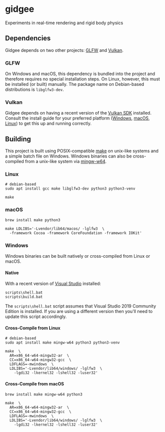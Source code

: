 # gidgee
Experiments in real-time rendering and rigid body physics


## Dependencies
Gidgee depends on two other projects: [GLFW](https://www.glfw.org/) and [Vulkan](https://www.khronos.org/vulkan/).

### GLFW
On Windows and macOS, this dependency is bundled into the project and therefore requires no special installation steps.
On Linux, however, this must be installed (or built) manually.
The package name on Debian-based distributions is `libglfw3-dev`.

### Vulkan
Gidgee depends on having a recent version of the [Vulkan SDK](https://vulkan.lunarg.com/sdk/home) installed.
Consult the install guide for your preferred platform ([Windows](https://vulkan.lunarg.com/doc/sdk/latest/windows/getting_started.html), [macOS](https://vulkan.lunarg.com/doc/sdk/latest/mac/getting_started.html), [Linux](https://vulkan.lunarg.com/doc/sdk/latest/linux/getting_started.html)) to get this up and running correctly.

## Building
This project is built using POSIX-compatible [make](https://pubs.opengroup.org/onlinepubs/009695399/utilities/make.html) on unix-like systems and a simple batch file on Windows.
Windows binaries can also be cross-compiled from a unix-like system via [mingw-w64](http://mingw-w64.org/doku.php).

### Linux
```
# debian-based
sudo apt install gcc make libglfw3-dev python3 python3-venv

make
```

### macOS
```
brew install make python3

make LDLIBS='-Lvendor/lib64/macos/ -lglfw3  \
  -framework Cocoa -framework CoreFoundation -framework IOKit'
```

### Windows
Windows binaries can be built natively or cross-compiled from Linux or macOS.

#### Native
With a recent version of [Visual Studio](https://visualstudio.microsoft.com/downloads/) installed:
```
scripts\shell.bat
scripts\build.bat
```

The `scripts\shell.bat` script assumes that Visual Studio 2019 Community Edition is installed.
If you are using a different version then you'll need to update this script accordingly.

#### Cross-Compile from Linux
```
# debian-based
sudo apt install make mingw-w64 python3 python3-venv

make  \
  AR=x86_64-w64-mingw32-ar  \
  CC=x86_64-w64-mingw32-gcc  \
  LDFLAGS=-mwindows  \
  LDLIBS='-Lvendor/lib64/windows/ -lglfw3  \
    -lgdi32 -lkernel32 -lshell32 -luser32'
```

#### Cross-Compile from macOS
```
brew install make mingw-w64 python3

make  \
  AR=x86_64-w64-mingw32-ar  \
  CC=x86_64-w64-mingw32-gcc  \
  LDFLAGS=-mwindows  \
  LDLIBS='-Lvendor/lib64/windows/ -lglfw3  \
    -lgdi32 -lkernel32 -lshell32 -luser32'
```
